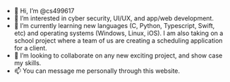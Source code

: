 - 👋 Hi, I’m @cs499617
- 👀 I’m interested in cyber security, UI/UX, and app/web development.
- 🌱 I’m currently learning new languages (C, Python, Typescript, Swift, etc) and operating systems (Windows, Linux, iOS). I am also taking on a school project where a team of us are creating a scheduling application for a client.
- 💞️ I’m looking to collaborate on any new exciting project, and show case my skills.
- 📫 You can message me personally through this website.

<!---
cs499617/cs499617 is a ✨ special ✨ repository because its `README.md` (this file) appears on your GitHub profile.
You can click the Preview link to take a look at your changes.
--->
